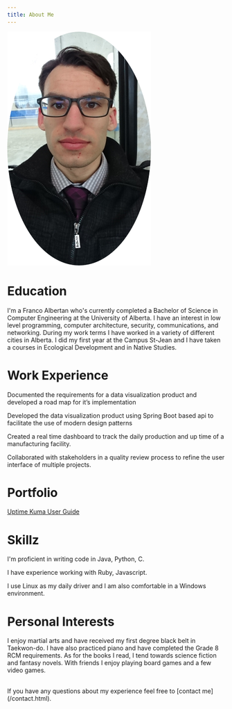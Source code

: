 ```yaml
---
title: About Me
---
```


![Dannick Pomerleau](/images/selfie.png)

# Education
I'm a Franco Albertan who's currently completed
 a Bachelor of Science in Computer Engineering at the University of Alberta. 
I have an interest in low level programming, computer architecture, 
security, communications, and networking. During my work terms I have
worked in a variety of different cities in Alberta.
I did my first year at the Campus St-Jean and I have taken 
a courses in Ecological Development and in Native Studies.

# Work Experience
Documented the requirements for a data visualization 
product and developed a road map for it’s implementation

Developed the data visualization product using 
Spring Boot based api to facilitate the use of modern design patterns

Created a real time dashboard to track the daily 
production and up time of a manufacturing facility.

Collaborated with stakeholders in a quality review process to refine the user interface of multiple projects.

# Portfolio
[Uptime Kuma User Guide](https://www.dropbox.com/s/0j81bhpk4evqfo1/uptime-kuma-web.pdf?dl=1)

# Skillz
I'm proficient in writing code in Java, Python, C.

I have experience working with Ruby, Javascript.

I use Linux as my daily driver and I am also comfortable in a Windows environment.

# Personal Interests
I enjoy martial arts and have received my first degree black belt in Taekwon-do.
I have also practiced piano and have completed the Grade 8 RCM requirements.
As for the books I read, I tend towards science fiction and fantasy novels.
With friends I enjoy playing board games and a few video games.

<br>
If you have any questions about my experience feel free to [contact me](/contact.html).
